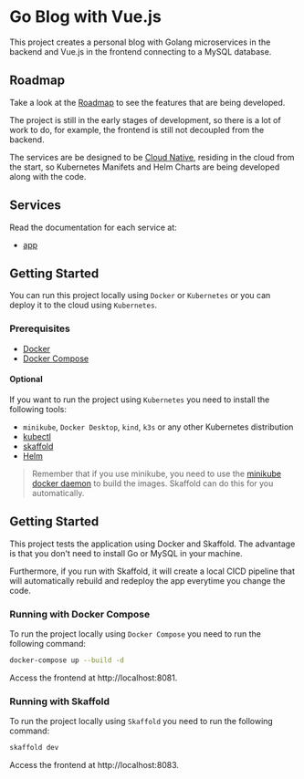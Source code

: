 # Go Blog with Vue.js

This project creates a personal blog with Golang microservices in the backend and Vue.js in the frontend connecting to a MySQL database.

## Roadmap

Take a look at the [Roadmap](./docs/roadmap.md) to see the features that are being developed.

The project is still in the early stages of development, so there is a lot of work to do, for example, the frontend is still not decoupled from the backend.

The services are be designed to be [Cloud Native](https://aws.amazon.com/what-is/cloud-native/#:~:text=The%20term%20cloud%20native%20refers,container%20orchestrators%2C%20and%20auto%20scaling.), residing in the cloud from the start, so Kubernetes Manifets and Helm Charts are being developed along with the code.

## Services

Read the documentation for each service at:

- [app](./app/README.md)

## Getting Started

You can run this project locally using `Docker` or `Kubernetes` or you can deploy it to the cloud using `Kubernetes`.

### Prerequisites

- [Docker](https://docs.docker.com/install/)
- [Docker Compose](https://docs.docker.com/compose/install/)

#### Optional

If you want to run the project using `Kubernetes` you need to install the following tools:

- `minikube`, `Docker Desktop`, `kind`, `k3s` or any other Kubernetes distribution
- [kubectl](https://kubernetes.io/docs/tasks/tools/install-kubectl/)
- [skaffold](https://skaffold.dev/docs/install/)
- [Helm](https://helm.sh/docs/intro/install/)

> Remember that if you use minikube, you need to use the [minikube docker daemon](https://minikube.sigs.k8s.io/docs/handbook/pushing/) to build the images. Skaffold can do this for you automatically.

## Getting Started

This project tests the application using Docker and Skaffold. The advantage is that you don't need to install Go or MySQL in your machine.

Furthermore, if you run with Skaffold, it will create a local CICD pipeline that will automatically rebuild and redeploy the app everytime you change the code.

### Running with Docker Compose

To run the project locally using `Docker Compose` you need to run the following command:

```bash
docker-compose up --build -d
```

Access the frontend at http://localhost:8081.

### Running with Skaffold

To run the project locally using `Skaffold` you need to run the following command:

```bash
skaffold dev
```

Access the frontend at http://localhost:8083.